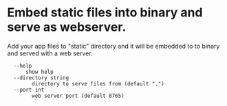 # Embed static files into binary and serve as webserver.

Add your app files to "static" directory and it will be embedded to to binary and served with a web server.

```
  --help 
      show help
  --directory string
    	directory to serve files from (default ".")
  --port int
    	web server port (default 8765)
```

